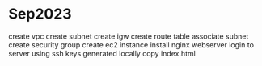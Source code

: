 # Sep2023
create vpc
create subnet
create igw
create route table
associate subnet
create security group
create ec2 instance
install nginx webserver
login to server using ssh keys generated locally
copy index.html
